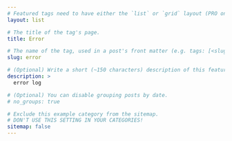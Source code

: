 ```yaml
---
# Featured tags need to have either the `list` or `grid` layout (PRO only).
layout: list

# The title of the tag's page.
title: Error

# The name of the tag, used in a post's front matter (e.g. tags: [<slug>]).
slug: error

# (Optional) Write a short (~150 characters) description of this featured tag.
description: >
  error log

# (Optional) You can disable grouping posts by date.
# no_groups: true

# Exclude this example category from the sitemap.
# DON'T USE THIS SETTING IN YOUR CATEGORIES!
sitemap: false
---
```

